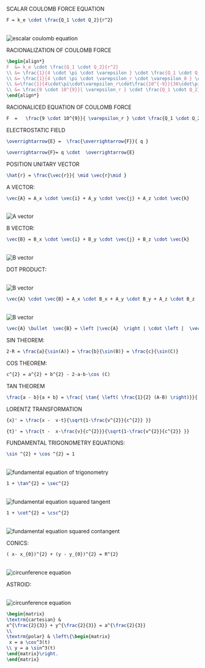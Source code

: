 
<!---EQ LATEX 2 SVG EDITOR:  http://www.codecogs.com/latex/eqneditor.php -->
<!--- rawgit:   https://rawgit.com/  -->
<!--- template: --->
<!--- <br> <img  src="https:/   .svg?sanitize=true" alt="Alterantive_description"> <br> --->

SCALAR COULOMB FORCE EQUATION

```latex
F = k_e \cdot \frac{Q_1 \cdot Q_2}{r^2}
```

<br> <img  src="https://rawgit.com/sergiocollado/potpourri/master/image/escalar_coulomb_force_eq.svg?sanitize=true" alt="escalar coulomb equation"> <br>

RACIONALIZATION OF COULOMB FORCE

```latex
\begin{align*}
F  &= k_e \cdot \frac{Q_1 \cdot Q_2}{r^2} 
\\ &= \frac{1}{4 \cdot \pi \cdot \varepsilon } \cdot \frac{Q_1 \cdot Q_2}{r^2}
\\ &= \frac{1}{4 \cdot \pi \cdot \varepsilon_r \cdot \varepsilon_0 } \cdot \frac{Q_1 \cdot Q_2}{r^2}
\\ &=\frac{1}{4\cdot\pi\cdot\varepsilon_r\cdot\frac{10^{-9}}{36\cdot\pi}}\cdot\frac{Q_1\cdot Q_2}{r^2}
\\ &= \frac{9 \cdot 10^{9}}{ \varepsilon_r } \cdot \frac{Q_1 \cdot Q_2}{r^2}
\end{align*}
```

RACIONALICED EQUATION OF COULOMB FORCE

```latex
F  =   \frac{9 \cdot 10^{9}}{ \varepsilon_r } \cdot \frac{Q_1 \cdot Q_2}{r^2}
```

ELECTROSTATIC FIELD

```latex
\overrightarrow{E} =  \frac{\overrightarrow{F}}{ q }
```


```latex
\overrightarrow{F}= q \cdot  \overrightarrow{E}
```



POSITION UNITARY VECTOR

```latex
\hat{r} = \frac{\vec{r}}{ \mid \vec{r}\mid }
```

A VECTOR:

```latex
\vec{A} = A_x \cdot \vec{i} + A_y \cdot \vec{j} + A_z \cdot \vec{k}
```
<br>
<img  src="https://rawgit.com/sergiocollado/potpourri/master/image/A_vector.svg?sanitize=true" alt="A vector">
<br>


B VECTOR:

```latex
\vec{B} = B_x \cdot \vec{i} + B_y \cdot \vec{j} + B_z \cdot \vec{k}
```
<br>
<img  src="https://rawgit.com/sergiocollado/potpourri/master/image/B_vector.svg?sanitize=true" alt="B vector">
<br>

DOT  PRODUCT:

<br>
<img  src="https://rawgit.com/sergiocollado/potpourri/master/image/Dot_product.svg?sanitize=true" alt="B vector">
<br>

```latex
\vec{A} \cdot \vec{B} = A_x \cdot B_x + A_y \cdot B_y + A_z \cdot B_z
```

<br>
<img  src="https://rawgit.com/sergiocollado/potpourri/master/image/Dot_product.2svg.svg?sanitize=true" alt="B vector">
<br>

```latex
\vec{A} \bullet  \vec{B} = \left |\vec{A}  \right | \cdot \left |  \vec{B}  \right | \cdot \cos (\hat{AB})
```


SIN THEOREM:

```latex
2·R = \frac{a}{\sin(A)} = \frac{b}{\sin(B)} = \frac{c}{\sin(C)}
```

COS THEOREM:

```latex
c^{2} = a^{2} + b^{2} - 2·a·b·\cos (C)
```

TAN THEOREM

```latex
\frac{a - b}{a + b} = \frac{ \tan{ \left( \frac{1}{2} (A-B) \right)}}{ \tan{ \left( \frac{1}{2} (A+B) \right)}}
```


LORENTZ TRANSFORMATION

```latex
{x}' = \frac{x -  v·t}{\sqrt{1-\frac{v^{2}}{c^{2}} }}
```

```latex
{t}' = \frac{t -  x·\frac{v}{c^{2}}}{\sqrt{1-\frac{v^{2}}{c^{2}} }}
```

FUNDAMENTAL TRIGONOMETRY EQUATIONS:

```latex
\sin ^{2} + \cos ^{2} = 1
```

<br>
<img  src="https://rawgit.com/sergiocollado/potpourri/master/image/trig_fundamental_eq.svg?sanitize=true" alt="fundamental equation of trigonometry">
<br>


```latex
1 + \tan^{2} = \sec^{2}
```
<br>
<img  src="https://rawgit.com/sergiocollado/potpourri/master/image/tang_eq.svg?sanitize=true" alt="fundamental equation squared tangent">
<br>

```latex
1 + \cot^{2} = \csc^{2}
```
<br>
<img  src="https://rawgit.com/sergiocollado/potpourri/master/image/cotang_eq.svg?sanitize=true" alt="fundamental equation squared contangent">
<br>


CONICS:

```latex
( x- x_{0})^{2} + (y - y_{0})^{2} = R^{2}
```

<br>
<img  src="https://rawgit.com/sergiocollado/potpourri/master/image/circunf_eq.svg?sanitize=true" alt="circunference equation">
<br>



ASTROID:

<br>
<img  src="https://rawgit.com/sergiocollado/potpourri/master/image/astroid_eq_2.svg?sanitize=true" alt="circunference equation">
<br>

```latex
\begin{matrix}
\textrm{cartesian} & 
x^{\frac{2}{3}} + y^{\frac{2}{3}} = a^{\frac{2}{3}}
\\ 
\textrm{polar} & \left\{\begin{matrix}
 x = a \cos^3(t)
\\ y = a \sin^3(t)
\end{matrix}\right.
\end{matrix}
```


